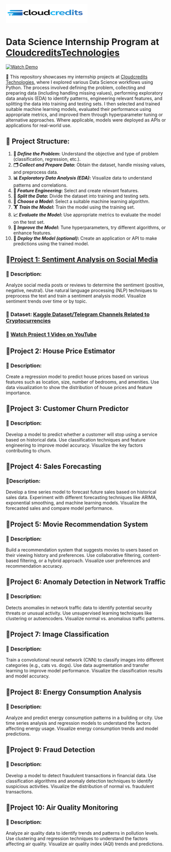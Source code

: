 [![image](https://github.com/jcdumlao14/CloudcreditsTechnologies-Data-Science-Internship/blob/main/Cloudtech.png?raw=true)](https://cloudcreditstechnologies.in/)

# Data Science Internship Program at [CloudcreditsTechnologies](https://cloudcreditstechnologies.in/)

[![Watch Demo](https://github.com/jcdumlao14/CloudcreditsTechnologies-Data-Science-Internship/blob/main/cloudCredit-ezgif.com-video-to-gif-converter.gif)](https://cloudcreditstechnologies.in/)

💼 This repository showcases my internship projects at [Cloudcredits Technologies](https://www.linkedin.com/company/cloudcredits-technology-pvt-ltd/), where I explored various Data Science workflows using Python. The process involved defining the problem, collecting and preparing data (including handling missing values), performing exploratory data analysis (EDA) to identify patterns, engineering relevant features, and splitting the data into training and testing sets. I then selected and trained suitable machine learning models, evaluated their performance using appropriate metrics, and improved them through hyperparameter tuning or alternative approaches. Where applicable, models were deployed as APIs or applications for real-world use.

## **🔧 Project Structure:**
1. **🧠 *Define the Problem*:** Understand the objective and type of problem (classification, regression, etc.).
2. **🗂️ *Collect and Prepare Data*:** Obtain the dataset, handle missing values, and preprocess data.
3. **📊 *Exploratory Data Analysis (EDA)*:** Visualize data to understand patterns and correlations.
4. **🧪 *Feature Engineering*:** Select and create relevant features.
5. **🔀 *Split the Data*:** Divide the dataset into training and testing sets.
6. **🤖 *Choose a Model*:** Select a suitable machine learning algorithm.
7. **🏋️ *Train the Model*:** Train the model using the training set.
8. **📈 *Evaluate the Model*:** Use appropriate metrics to evaluate the model on the test set.
9. **🔧 *Improve the Model*:** Tune hyperparameters, try different algorithms, or enhance features.
10. **🚀 *Deploy the Model (optional)*:** Create an application or API to make predictions using the trained model.

## 🔹[Project 1: Sentiment Analysis on Social Media](https://github.com/jcdumlao14/CloudcreditsTechnologies-Data-Science-Internship/blob/main/Project_1_Sentiment_Analysis_on_Social_Media.ipynb)
### 📝 Description: 
Analyze social media posts or reviews to determine the sentiment (positive, negative, neutral). Use natural language processing (NLP) techniques to preprocess the text and train a sentiment analysis model. Visualize sentiment trends over time or by 
topic.
### 📂 Dataset: [Kaggle Dataset/Telegram Channels Related to Cryptocurrencies](https://www.kaggle.com/datasets/jocelyndumlao/telegram-channels-related-to-cryptocurrencies)
### 🎥 **[Watch Project 1 Video on YouTube](https://)**


## 🔹Project 2: House Price Estimator 
### 📝 Description: 
Create a regression model to predict house prices based on various features such as location, size, number of bedrooms, and amenities. Use data visualization to show the distribution of house prices and feature importance.

## 🔹Project 3: Customer Churn Predictor 
### 📝 Description: 
Develop a model to predict whether a customer will stop using a service based on historical data. Use classification techniques and feature engineering to improve model accuracy. Visualize the key factors contributing to churn.

## 🔹Project 4: Sales Forecasting 
### 📝Description: 
Develop a time series model to forecast future sales based on historical sales data. Experiment with different forecasting techniques like ARIMA, exponential smoothing, and machine learning models. Visualize the forecasted sales and compare model performance.

## 🔹Project 5: Movie Recommendation System
### 📝 Description: 
Build a recommendation system that suggests movies to users based on their viewing history and preferences. Use collaborative filtering, content-based filtering, or a hybrid approach. Visualize user preferences and recommendation accuracy.


## 🔹Project 6: Anomaly Detection in Network Traffic 
### 📝 Description: 
Detects anomalies in network traffic data to identify potential security threats or unusual activity. Use unsupervised learning techniques like clustering or autoencoders. Visualize normal vs. anomalous traffic patterns. 

## 🔹Project 7:  Image Classification 
### 📝 Description: 
Train a convolutional neural network (CNN) to classify images into different categories (e.g., cats vs. dogs). Use data augmentation and transfer learning to improve model performance. Visualize the classification results and model accuracy. 

## 🔹Project 8: Energy Consumption Analysis 
### 📝 Description: 
Analyze and predict energy consumption patterns in a building or city. Use time series analysis and regression models to understand the factors affecting energy usage. Visualize energy consumption trends and model predictions.

## 🔹Project 9: Fraud Detection 
### 📝 Description: 
Develop a model to detect fraudulent transactions in financial data. Use classification algorithms and anomaly detection techniques to identify suspicious activities. Visualize the distribution of normal vs. fraudulent transactions. 

## 🔹Project 10: Air Quality Monitoring 
### 📝 Description: 
Analyze air quality data to identify trends and patterns in pollution levels. Use clustering and regression techniques to understand the factors affecting air quality. Visualize air quality index (AQI) trends and predictions. 






